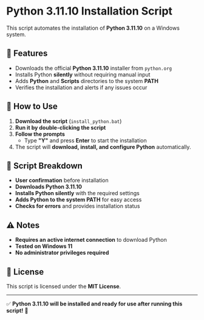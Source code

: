 # Python 3.11.10 Installation Script

This script automates the installation of **Python 3.11.10** on a Windows system.

## 📌 Features
- Downloads the official **Python 3.11.10** installer from `python.org`
- Installs Python **silently** without requiring manual input
- Adds **Python** and **Scripts** directories to the system **PATH**
- Verifies the installation and alerts if any issues occur

## 🚀 How to Use
1. **Download the script** (`install_python.bat`)
2. **Run it by double-clicking the script**
3. **Follow the prompts**
   - Type **"Y"** and press **Enter** to start the installation
4. The script will **download, install, and configure Python** automatically.

## 📂 Script Breakdown
- **User confirmation** before installation  
- **Downloads Python 3.11.10**  
- **Installs Python silently** with the required settings  
- **Adds Python to the system PATH** for easy access  
- **Checks for errors** and provides installation status  

## ⚠️ Notes
- **Requires an active internet connection** to download Python
- **Tested on Windows 11**
- **No administrator privileges required**

## 📜 License
This script is licensed under the **MIT License**.

---

✅ **Python 3.11.10 will be installed and ready for use after running this script!** 🚀
